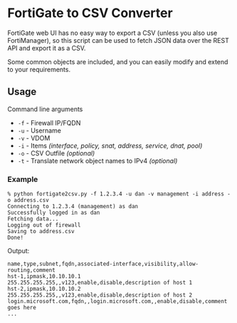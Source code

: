 # FortiGate to CSV Converter

FortiGate web UI has no easy way to export a CSV (unless you also use FortiManager), so this script can be used to fetch JSON data over the REST API and export it as a CSV.

Some common objects are included, and you can easily modify and extend to your requirements.

## Usage

Command line arguments

* `-f` - Firewall IP/FQDN
* `-u` - Username
* `-v` - VDOM
* `-i` - Items *(interface, policy, snat, address, service, dnat, pool)*
* `-o` - CSV Outfile *(optional)*
* `-t` - Translate network object names to IPv4 *(optional)*

### Example

```
% python fortigate2csv.py -f 1.2.3.4 -u dan -v management -i address -o address.csv
Connecting to 1.2.3.4 (management) as dan
Successfully logged in as dan
Fetching data...
Logging out of firewall
Saving to address.csv
Done!
```

Output:

```
name,type,subnet,fqdn,associated-interface,visibility,allow-routing,comment
hst-1,ipmask,10.10.10.1 255.255.255.255,,v123,enable,disable,description of host 1
hst-2,ipmask,10.10.10.2 255.255.255.255,,v123,enable,disable,description of host 2
login.microsoft.com,fqdn,,login.microsoft.com,,enable,disable,comment goes here
...
```
